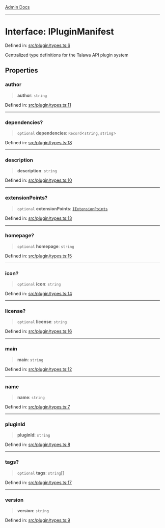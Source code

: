 [Admin Docs](/)

***

# Interface: IPluginManifest

Defined in: [src/plugin/types.ts:6](https://github.com/gautam-divyanshu/talawa-api/blob/84910820371ade6fdca33545b3a0fc1e929731b2/src/plugin/types.ts#L6)

Centralized type definitions for the Talawa API plugin system

## Properties

### author

> **author**: `string`

Defined in: [src/plugin/types.ts:11](https://github.com/gautam-divyanshu/talawa-api/blob/84910820371ade6fdca33545b3a0fc1e929731b2/src/plugin/types.ts#L11)

***

### dependencies?

> `optional` **dependencies**: `Record`\<`string`, `string`\>

Defined in: [src/plugin/types.ts:18](https://github.com/gautam-divyanshu/talawa-api/blob/84910820371ade6fdca33545b3a0fc1e929731b2/src/plugin/types.ts#L18)

***

### description

> **description**: `string`

Defined in: [src/plugin/types.ts:10](https://github.com/gautam-divyanshu/talawa-api/blob/84910820371ade6fdca33545b3a0fc1e929731b2/src/plugin/types.ts#L10)

***

### extensionPoints?

> `optional` **extensionPoints**: [`IExtensionPoints`](IExtensionPoints.md)

Defined in: [src/plugin/types.ts:13](https://github.com/gautam-divyanshu/talawa-api/blob/84910820371ade6fdca33545b3a0fc1e929731b2/src/plugin/types.ts#L13)

***

### homepage?

> `optional` **homepage**: `string`

Defined in: [src/plugin/types.ts:15](https://github.com/gautam-divyanshu/talawa-api/blob/84910820371ade6fdca33545b3a0fc1e929731b2/src/plugin/types.ts#L15)

***

### icon?

> `optional` **icon**: `string`

Defined in: [src/plugin/types.ts:14](https://github.com/gautam-divyanshu/talawa-api/blob/84910820371ade6fdca33545b3a0fc1e929731b2/src/plugin/types.ts#L14)

***

### license?

> `optional` **license**: `string`

Defined in: [src/plugin/types.ts:16](https://github.com/gautam-divyanshu/talawa-api/blob/84910820371ade6fdca33545b3a0fc1e929731b2/src/plugin/types.ts#L16)

***

### main

> **main**: `string`

Defined in: [src/plugin/types.ts:12](https://github.com/gautam-divyanshu/talawa-api/blob/84910820371ade6fdca33545b3a0fc1e929731b2/src/plugin/types.ts#L12)

***

### name

> **name**: `string`

Defined in: [src/plugin/types.ts:7](https://github.com/gautam-divyanshu/talawa-api/blob/84910820371ade6fdca33545b3a0fc1e929731b2/src/plugin/types.ts#L7)

***

### pluginId

> **pluginId**: `string`

Defined in: [src/plugin/types.ts:8](https://github.com/gautam-divyanshu/talawa-api/blob/84910820371ade6fdca33545b3a0fc1e929731b2/src/plugin/types.ts#L8)

***

### tags?

> `optional` **tags**: `string`[]

Defined in: [src/plugin/types.ts:17](https://github.com/gautam-divyanshu/talawa-api/blob/84910820371ade6fdca33545b3a0fc1e929731b2/src/plugin/types.ts#L17)

***

### version

> **version**: `string`

Defined in: [src/plugin/types.ts:9](https://github.com/gautam-divyanshu/talawa-api/blob/84910820371ade6fdca33545b3a0fc1e929731b2/src/plugin/types.ts#L9)
